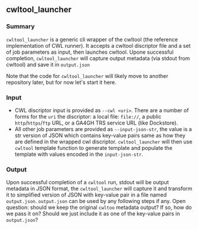 ## cwltool_launcher

### Summary
`cwltool_launcher` is a generic cli wrapper of the cwltool (the reference
implementation of CWL runner). It accepts a cwltool discriptor
file and a set of job parameters as input, then launches cwltool.
Upone successful completion, `cwltool_launcher` will capture output
metadata (via stdout from cwltool) and save it in `output.json`

Note that the code for `cwltool_launcher` will likely move to another
repository later, but for now let's start it here.

### Input
* CWL discriptor input is provided as `--cwl <uri>`. There are a number
of forms for the `uri` the discriptor: a local file: `file://`, a public
`http`/`https`/`ftp` URL, or a GA4GH TRS service URL (like Dockstore).
* All other job parameters are provided as `--input-json-str`, the value
is a str version of JSON which contains key-value pairs same as how they
are defined in the wrapped cwl discriptor. `cwltool_launcher` will then
use `cwltool` template function to generate template and populate the
template with values encoded in the `input-json-str`.

### Output
Upon successful completion of a `cwltool` run, stdout will be output metadata
in JSON format, the `cwltool_launcher` will capture it and transform it to
simplified version of JSON with key-value pair in a file named `output.json`.
`output.json` can be used by any following steps if any. Open question: should
we keep the original `cwltoo` metadata output? If so, how do we pass it on?
Should we just include it as one of the key-value pairs in `output.json`?
